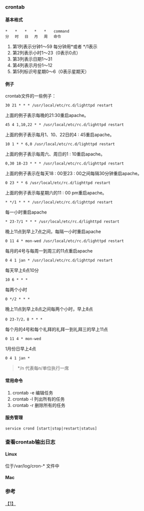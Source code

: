 ### crontab

#### 基本格式
```
*　　*　　*　　*　　*　　command
分　 时　 日　 月　 周　 命令
```

1. 第1列表示分钟1～59 每分钟用*或者 */1表示
2. 第2列表示小时1～23（0表示0点）
3. 第3列表示日期1～31
4. 第4列表示月份1～12
5. 第5列标识号星期0～6（0表示星期天）

#### 例子
crontab文件的一些例子：
```
30 21 * * * /usr/local/etc/rc.d/lighttpd restart
```
上面的例子表示每晚的21:30重启apache。
```
45 4 1,10,22 * * /usr/local/etc/rc.d/lighttpd restart
```
上面的例子表示每月1、10、22日的4 : 45重启apache。
```
10 1 * * 6,0 /usr/local/etc/rc.d/lighttpd restart
```
上面的例子表示每周六、周日的1 : 10重启apache。
```
0,30 18-23 * * * /usr/local/etc/rc.d/lighttpd restart
```
上面的例子表示在每天18 : 00至23 : 00之间每隔30分钟重启apache。
```
0 23 * * 6 /usr/local/etc/rc.d/lighttpd restart
```
上面的例子表示每星期六的11 : 00 pm重启apache。
```
* */1 * * * /usr/local/etc/rc.d/lighttpd restart
```
每一小时重启apache
```
* 23-7/1 * * * /usr/local/etc/rc.d/lighttpd restart
```
晚上11点到早上7点之间，每隔一小时重启apache
```
0 11 4 * mon-wed /usr/local/etc/rc.d/lighttpd restart
```
每月的4号与每周一到周三的11点重启apache
```
0 4 1 jan * /usr/local/etc/rc.d/lighttpd restart
```
每天早上6点10分
```
10 6 * * *
```
每两个小时
```
0 */2 * * *
```
晚上11点到早上8点之间每两个小时，早上8点
```
0 23-7/2，8 * * *
```
每个月的4号和每个礼拜的礼拜一到礼拜三的早上11点
```
0 11 4 * mon-wed
```
1月份日早上4点
```
0 4 1 jan * 
```

> */n 代表每n/单位执行一席

#### 常用命令
1. crontab -e 编辑任务
2. crontab -l 列出所有的任务
3. crontab -r 删除所有的任务


#### 服务管理
```
service crond [start|stop|restart|status]
```

### 查看crontab输出日志
#### Linux
位于/var/log/cron-* 文件中

#### Mac


### 参考
[【1】](http://www.jb51.net/LINUXjishu/19905.html)
